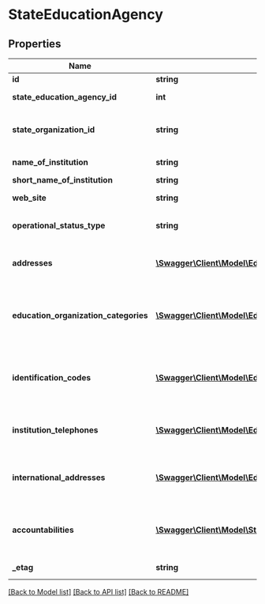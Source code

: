 # StateEducationAgency

## Properties
Name | Type | Description | Notes
------------ | ------------- | ------------- | -------------
**id** | **string** | The unique identifier of the resource. | [optional] 
**state_education_agency_id** | **int** | The identifier assigned to a state education agency by the StateEducationAgency (SEA). | [optional] 
**state_organization_id** | **string** | The identifier assigned to an education agency by the State Education Agency (SEA).  Also known as the State LEP ID.  NEDM: IdentificationCode, LEA Identifier (State) | [optional] 
**name_of_institution** | **string** | The full, legally accepted name of the institution.  NEDM: Name of Institution | [optional] 
**short_name_of_institution** | **string** | A short name for the institution. | [optional] 
**web_site** | **string** | The public web site address (URL) for the educational organization. | [optional] 
**operational_status_type** | **string** | A unique identifier used as Primary Key, not derived from business logic, when acting as Foreign Key, references the parent table. | [optional] 
**addresses** | [**\Swagger\Client\Model\EducationOrganizationAddress[]**](EducationOrganizationAddress.md) | An unordered collection of educationOrganizationAddresses.  The set of elements that describes an address, including the street address, city, state and ZIP code. | [optional] 
**education_organization_categories** | [**\Swagger\Client\Model\EducationOrganizationCategory[]**](EducationOrganizationCategory.md) | An unordered collection of educationOrganizationCategories.  The classification of the education agency within the geographic boundaries of a state according to the level of administrative and operational control granted by the state. | [optional] 
**identification_codes** | [**\Swagger\Client\Model\EducationOrganizationIdentificationCode[]**](EducationOrganizationIdentificationCode.md) | An unordered collection of educationOrganizationIdentificationCodes.  A unique number or alphanumeric code that is assigned to an education organization by a school, school system, state, or other agency or entity. | [optional] 
**institution_telephones** | [**\Swagger\Client\Model\EducationOrganizationInstitutionTelephone[]**](EducationOrganizationInstitutionTelephone.md) | An unordered collection of educationOrganizationInstitutionTelephones.  The 10-digit telephone number, including the area code, for the person. | [optional] 
**international_addresses** | [**\Swagger\Client\Model\EducationOrganizationInternationalAddress[]**](EducationOrganizationInternationalAddress.md) | An unordered collection of educationOrganizationInternationalAddresses.  The set of elements that describes an address, including the street address and country for international students. | [optional] 
**accountabilities** | [**\Swagger\Client\Model\StateEducationAgencyAccountability[]**](StateEducationAgencyAccountability.md) | An unordered collection of stateEducationAgencyAccountabilities.  This entity maintains information about federal reporting and accountability for StateEducationAgency(s). | [optional] 
**_etag** | **string** | A unique system-generated value that identifies the version of the resource. | [optional] 

[[Back to Model list]](../README.md#documentation-for-models) [[Back to API list]](../README.md#documentation-for-api-endpoints) [[Back to README]](../README.md)


